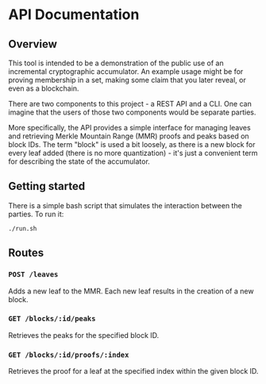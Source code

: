 # API Documentation

## Overview

This tool is intended to be a demonstration of the public use of an incremental cryptographic accumulator. An example usage might be for proving membership in a set, making some claim that you later reveal, or even as a blockchain.

There are two components to this project - a REST API and a CLI. One can imagine that the users of those two components would be separate parties.

More specifically, the API provides a simple interface for managing leaves and retrieving Merkle Mountain Range (MMR) proofs and peaks based on block IDs. The term "block" is used a bit loosely, as there is a new block for every leaf added (there is no more quantization) - it's just a convenient term for describing the state of the accumulator.

## Getting started

There is a simple bash script that simulates the interaction between the parties. To run it:

```
./run.sh
```

## Routes

### `POST /leaves`
Adds a new leaf to the MMR. Each new leaf results in the creation of a new block.

### `GET /blocks/:id/peaks`
Retrieves the peaks for the specified block ID.

### `GET /blocks/:id/proofs/:index`
Retrieves the proof for a leaf at the specified index within the given block ID.

